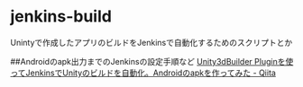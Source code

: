# jenkins-build
Unintyで作成したアプリのビルドをJenkinsで自動化するためのスクリプトとか

##Androidのapk出力までのJenkinsの設定手順など
[Unity3dBuilder Pluginを使ってJenkinsでUnityのビルドを自動化。Androidのapkを作ってみた - Qiita](http://qiita.com/unsoluble_sugar/items/a268b6c38d9603d871da)
